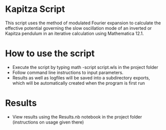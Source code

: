 # Kapitza Script
This script uses the method of modulated Fourier expansion to calculate the effective potential governing the slow oscillation mode of an inverted or Kapitza pendulum in an iterative calculation using Mathematica 12.1.
# How to use the script
  - Execute the script by typing math -script script.wls in the project folder
  - Follow command line instructions to input parameters.
  - Results as well as logfiles will be saved into a subdirectory exports, which will be automatically created when the program is first run
# Results
  - View results using the Results.nb notebook in the project folder (instructions on usage given there)
